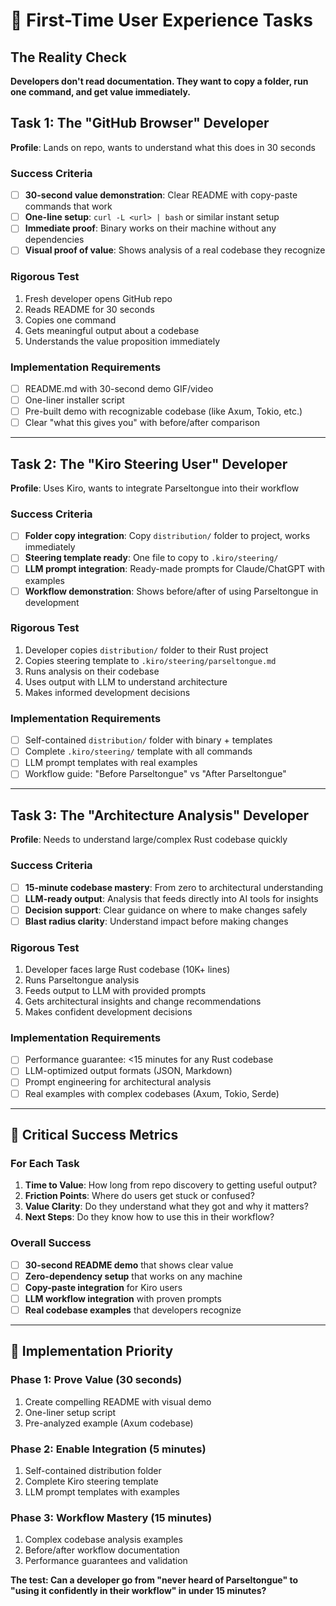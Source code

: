 # 🎯 First-Time User Experience Tasks

## The Reality Check
**Developers don't read documentation. They want to copy a folder, run one command, and get value immediately.**

## Task 1: The "GitHub Browser" Developer
**Profile**: Lands on repo, wants to understand what this does in 30 seconds

### Success Criteria
- [ ] **30-second value demonstration**: Clear README with copy-paste commands that work
- [ ] **One-line setup**: `curl -L <url> | bash` or similar instant setup
- [ ] **Immediate proof**: Binary works on their machine without any dependencies
- [ ] **Visual proof of value**: Shows analysis of a real codebase they recognize

### Rigorous Test
1. Fresh developer opens GitHub repo
2. Reads README for 30 seconds
3. Copies one command
4. Gets meaningful output about a codebase
5. Understands the value proposition immediately

### Implementation Requirements
- [ ] README.md with 30-second demo GIF/video
- [ ] One-liner installer script
- [ ] Pre-built demo with recognizable codebase (like Axum, Tokio, etc.)
- [ ] Clear "what this gives you" with before/after comparison

---

## Task 2: The "Kiro Steering User" Developer  
**Profile**: Uses Kiro, wants to integrate Parseltongue into their workflow

### Success Criteria
- [ ] **Folder copy integration**: Copy `distribution/` folder to project, works immediately
- [ ] **Steering template ready**: One file to copy to `.kiro/steering/`
- [ ] **LLM prompt integration**: Ready-made prompts for Claude/ChatGPT with examples
- [ ] **Workflow demonstration**: Shows before/after of using Parseltongue in development

### Rigorous Test
1. Developer copies `distribution/` folder to their Rust project
2. Copies steering template to `.kiro/steering/parseltongue.md`
3. Runs analysis on their codebase
4. Uses output with LLM to understand architecture
5. Makes informed development decisions

### Implementation Requirements
- [ ] Self-contained `distribution/` folder with binary + templates
- [ ] Complete `.kiro/steering/` template with all commands
- [ ] LLM prompt templates with real examples
- [ ] Workflow guide: "Before Parseltongue" vs "After Parseltongue"

---

## Task 3: The "Architecture Analysis" Developer
**Profile**: Needs to understand large/complex Rust codebase quickly

### Success Criteria
- [ ] **15-minute codebase mastery**: From zero to architectural understanding
- [ ] **LLM-ready output**: Analysis that feeds directly into AI tools for insights
- [ ] **Decision support**: Clear guidance on where to make changes safely
- [ ] **Blast radius clarity**: Understand impact before making changes

### Rigorous Test
1. Developer faces large Rust codebase (10K+ lines)
2. Runs Parseltongue analysis
3. Feeds output to LLM with provided prompts
4. Gets architectural insights and change recommendations
5. Makes confident development decisions

### Implementation Requirements
- [ ] Performance guarantee: <15 minutes for any Rust codebase
- [ ] LLM-optimized output formats (JSON, Markdown)
- [ ] Prompt engineering for architectural analysis
- [ ] Real examples with complex codebases (Axum, Tokio, Serde)

---

## 🚨 Critical Success Metrics

### For Each Task
1. **Time to Value**: How long from repo discovery to getting useful output?
2. **Friction Points**: Where do users get stuck or confused?
3. **Value Clarity**: Do they understand what they got and why it matters?
4. **Next Steps**: Do they know how to use this in their workflow?

### Overall Success
- [ ] **30-second README demo** that shows clear value
- [ ] **Zero-dependency setup** that works on any machine
- [ ] **Copy-paste integration** for Kiro users
- [ ] **LLM workflow integration** with proven prompts
- [ ] **Real codebase examples** that developers recognize

---

## 🎯 Implementation Priority

### Phase 1: Prove Value (30 seconds)
1. Create compelling README with visual demo
2. One-liner setup script
3. Pre-analyzed example (Axum codebase)

### Phase 2: Enable Integration (5 minutes)
1. Self-contained distribution folder
2. Complete Kiro steering template
3. LLM prompt templates with examples

### Phase 3: Workflow Mastery (15 minutes)
1. Complex codebase analysis examples
2. Before/after workflow documentation
3. Performance guarantees and validation

**The test: Can a developer go from "never heard of Parseltongue" to "using it confidently in their workflow" in under 15 minutes?**